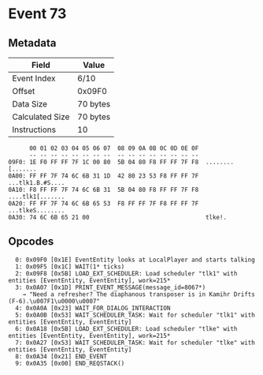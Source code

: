 # Event 73

## Metadata

| Field           | Value    |
|-----------------|----------|
| Event Index     | 6/10     |
| Offset          | 0x09F0   |
| Data Size       | 70 bytes |
| Calculated Size | 70 bytes |
| Instructions    | 10       |

```
      00 01 02 03 04 05 06 07  08 09 0A 0B 0C 0D 0E 0F
      -- -- -- -- -- -- -- --  -- -- -- -- -- -- -- --
09F0: 1E F0 FF FF 7F 1C 00 80  5B 04 80 F8 FF FF 7F F8  ........[.......
0A00: FF FF 7F 74 6C 6B 31 1D  42 80 23 53 F8 FF FF 7F  ...tlk1.B.#S....
0A10: F8 FF FF 7F 74 6C 6B 31  5B 04 80 F8 FF FF 7F F8  ....tlk1[.......
0A20: FF FF 7F 74 6C 6B 65 53  F8 FF FF 7F F8 FF FF 7F  ...tlkeS........
0A30: 74 6C 6B 65 21 00                                 tlke!.          
```

## Opcodes

```
  0: 0x09F0 [0x1E] EventEntity looks at LocalPlayer and starts talking
  1: 0x09F5 [0x1C] WAIT(1* ticks)
  2: 0x09F8 [0x5B] LOAD_EXT_SCHEDULER: Load scheduler "tlk1" with entities [EventEntity, EventEntity], work=215*
  3: 0x0A07 [0x1D] PRINT_EVENT_MESSAGE(message_id=8067*)
    → "Need a refresher? The diaphanous transposer is in Kamihr Drifts (F-6).\u007F1\u0000\u0007"
  4: 0x0A0A [0x23] WAIT_FOR_DIALOG_INTERACTION
  5: 0x0A0B [0x53] WAIT_SCHEDULER_TASK: Wait for scheduler "tlk1" with entities [EventEntity, EventEntity]
  6: 0x0A18 [0x5B] LOAD_EXT_SCHEDULER: Load scheduler "tlke" with entities [EventEntity, EventEntity], work=215*
  7: 0x0A27 [0x53] WAIT_SCHEDULER_TASK: Wait for scheduler "tlke" with entities [EventEntity, EventEntity]
  8: 0x0A34 [0x21] END_EVENT
  9: 0x0A35 [0x00] END_REQSTACK()
```

